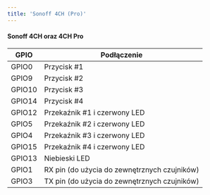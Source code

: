```yaml
---
title: 'Sonoff 4CH (Pro)'
---
```


#### Sonoff 4CH oraz 4CH Pro

| GPIO | Podłączenie |
| - | - |
| GPIO0	| Przycisk #1 |
| GPIO9	| Przycisk #2 |
| GPIO10	| Przycisk #3 |
| GPIO14	| Przycisk #4 |
| GPIO12 | Przekaźnik #1 i czerwony LED |
| GPIO5 | Przekaźnik #2  i czerwony LED |
| GPIO4 | Przekaźnik #3  i czerwony LED |
| GPIO15 | Przekaźnik #4  i czerwony LED |
| GPIO13 | Niebieski LED |
| GPIO1	| RX pin (do użycia do zewnętrznych czujników) |
| GPIO3	| TX pin (do użycia do zewnętrznych czujników) |